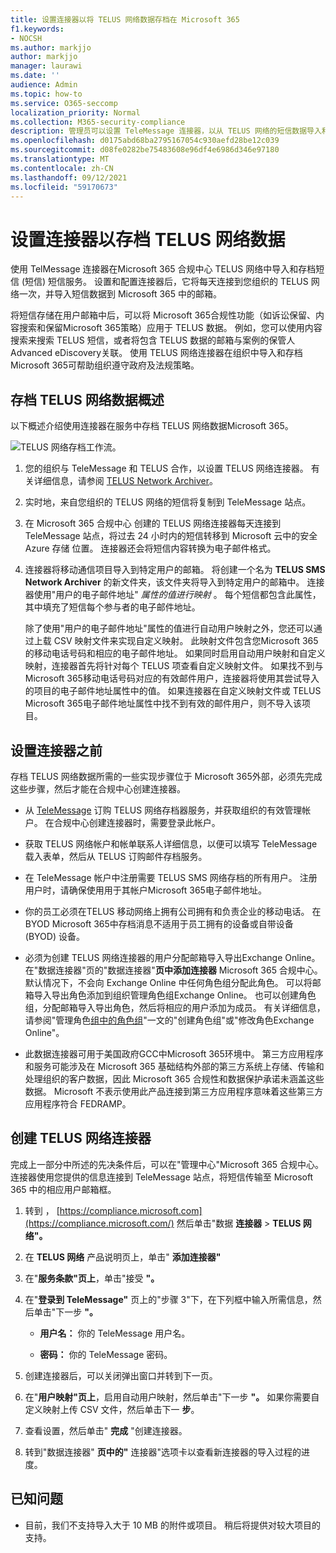 ```yaml
---
title: 设置连接器以将 TELUS 网络数据存档在 Microsoft 365
f1.keywords:
- NOCSH
ms.author: markjjo
author: markjjo
manager: laurawi
ms.date: ''
audience: Admin
ms.topic: how-to
ms.service: O365-seccomp
localization_priority: Normal
ms.collection: M365-security-compliance
description: 管理员可以设置 TeleMessage 连接器，以从 TELUS 网络的短信数据导入和存档Microsoft 365。 这样，您就可以在 Microsoft 365 中存档来自第三方数据源的数据，以便您可以使用合规性功能（如合法保留、内容搜索和保留策略）来管理组织的第三方数据。
ms.openlocfilehash: d0175abd68ba2795167054c930aefd28be12c039
ms.sourcegitcommit: d08fe0282be75483608e96df4e6986d346e97180
ms.translationtype: MT
ms.contentlocale: zh-CN
ms.lasthandoff: 09/12/2021
ms.locfileid: "59170673"
---
```

# <a name="set-up-a-connector-to-archive-telus-network-data"></a>设置连接器以存档 TELUS 网络数据

使用 TelMessage 连接器在Microsoft 365 合规中心 TELUS 网络中导入和存档短信 (短信) 短信服务。 设置和配置连接器后，它将每天连接到您组织的 TELUS 网络一次，并导入短信数据到 Microsoft 365 中的邮箱。

将短信存储在用户邮箱中后，可以将 Microsoft 365合规性功能（如诉讼保留、内容搜索和保留Microsoft 365策略）应用于 TELUS 数据。 例如，您可以使用内容搜索来搜索 TELUS 短信，或者将包含 TELUS 数据的邮箱与案例的保管人Advanced eDiscovery关联。 使用 TELUS 网络连接器在组织中导入和存档Microsoft 365可帮助组织遵守政府及法规策略。

## <a name="overview-of-archiving-telus-network-data"></a>存档 TELUS 网络数据概述

以下概述介绍使用连接器在服务中存档 TELUS 网络数据Microsoft 365。

![TELUS 网络存档工作流。](../media/TelusNetworkConnectorWorkflow.png)

1. 您的组织与 TeleMessage 和 TELUS 合作，以设置 TELUS 网络连接器。 有关详细信息，请参阅 [TELUS Network Archiver](https://www.telemessage.com/office365-activation-for-telus-network-archiver/)。

2. 实时地，来自您组织的 TELUS 网络的短信将复制到 TeleMessage 站点。

3. 在 Microsoft 365 合规中心 创建的 TELUS 网络连接器每天连接到 TeleMessage 站点，将过去 24 小时内的短信转移到 Microsoft 云中的安全 Azure 存储 位置。 连接器还会将短信内容转换为电子邮件格式。

4. 连接器将移动通信项目导入到特定用户的邮箱。 将创建一个名为 **TELUS SMS Network Archiver** 的新文件夹，该文件夹将导入到特定用户的邮箱中。 连接器使用"用户的电子邮件地址" *属性的值进行映射* 。 每个短信都包含此属性，其中填充了短信每个参与者的电子邮件地址。

   除了使用"用户的电子邮件地址"属性的值进行自动用户映射之外，您还可以通过上载 CSV 映射文件来实现自定义映射。 此映射文件包含您Microsoft 365的移动电话号码和相应的电子邮件地址。 如果同时启用自动用户映射和自定义映射，连接器首先将针对每个 TELUS 项查看自定义映射文件。 如果找不到与Microsoft 365移动电话号码对应的有效邮件用户，连接器将使用其尝试导入的项目的电子邮件地址属性中的值。 如果连接器在自定义映射文件或 TELUS Microsoft 365电子邮件地址属性中找不到有效的邮件用户，则不导入该项目。

## <a name="before-you-set-up-a-connector"></a>设置连接器之前

存档 TELUS 网络数据所需的一些实现步骤位于 Microsoft 365外部，必须先完成这些步骤，然后才能在合规中心创建连接器。

- 从 [TeleMessage](https://www.telemessage.com/mobile-archiver/order-mobile-archiver-for-o365) 订购 TELUS 网络存档器服务，并获取组织的有效管理帐户。 在合规中心创建连接器时，需要登录此帐户。

- 获取 TELUS 网络帐户和帐单联系人详细信息，以便可以填写 TeleMessage 载入表单，然后从 TELUS 订购邮件存档服务。

- 在 TeleMessage 帐户中注册需要 TELUS SMS 网络存档的所有用户。 注册用户时，请确保使用用于其帐户Microsoft 365电子邮件地址。

- 你的员工必须在TELUS 移动网络上拥有公司拥有和负责企业的移动电话。 在 BYOD Microsoft 365中存档消息不适用于员工拥有的设备或自带设备 (BYOD) 设备。

- 必须为创建 TELUS 网络连接器的用户分配邮箱导入导出Exchange Online。 在"数据连接器"页的"数据连接器"**页中添加连接器** Microsoft 365 合规中心。 默认情况下，不会向 Exchange Online 中任何角色组分配此角色。 可以将邮箱导入导出角色添加到组织管理角色组Exchange Online。 也可以创建角色组，分配邮箱导入导出角色，然后将相应的用户添加为成员。 有关详细信息，请参阅"管理角色[组中的角色组](/Exchange/permissions-exo/role-groups#create-role-groups)"[](/Exchange/permissions-exo/role-groups#modify-role-groups)一文的"创建角色组"或"修改角色Exchange Online"。

- 此数据连接器可用于美国政府GCC中Microsoft 365环境中。 第三方应用程序和服务可能涉及在 Microsoft 365 基础结构外部的第三方系统上存储、传输和处理组织的客户数据，因此 Microsoft 365 合规性和数据保护承诺未涵盖这些数据。 Microsoft 不表示使用此产品连接到第三方应用程序意味着这些第三方应用程序符合 FEDRAMP。

## <a name="create-a-telus-network-connector"></a>创建 TELUS 网络连接器

完成上一部分中所述的先决条件后，可以在"管理中心"Microsoft 365 合规中心。 连接器使用您提供的信息连接到 TeleMessage 站点，将短信传输至 Microsoft 365 中的相应用户邮箱框。

1. 转到 ， [https://compliance.microsoft.com](https://compliance.microsoft.com/) 然后单击"数据 **连接器**  >  **TELUS 网络"。**

2. 在 **TELUS 网络** 产品说明页上，单击" **添加连接器"**

3. 在"**服务条款"页上**，单击"接受 **"。**

4. 在"**登录到 TeleMessage"** 页上的"步骤 3"下，在下列框中输入所需信息，然后单击"下一步 **"。**

   - **用户名：** 你的 TeleMessage 用户名。

   - **密码：** 你的 TeleMessage 密码。

5. 创建连接器后，可以关闭弹出窗口并转到下一页。

6. 在"**用户映射"页上**，启用自动用户映射，然后单击"下一步 **"。** 如果你需要自定义映射上传 CSV 文件，然后单击下一 **步**。

7. 查看设置，然后单击" **完成** "创建连接器。

8. 转到"数据连接器" **页中的"** 连接器"选项卡以查看新连接器的导入过程的进度。

## <a name="known-issues"></a>已知问题

- 目前，我们不支持导入大于 10 MB 的附件或项目。 稍后将提供对较大项目的支持。
